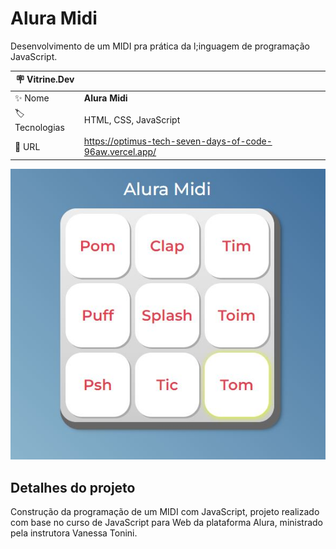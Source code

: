 # Alura Midi
Desenvolvimento de um MIDI pra prática da l;inguagem de programação JavaScript.

| :placard: Vitrine.Dev |     |
| -------------  | --- |
| :sparkles: Nome        | **Alura Midi**
| :label: Tecnologias | HTML, CSS, JavaScript
| :rocket: URL         | https://optimus-tech-seven-days-of-code-96aw.vercel.app/

<!-- Inserir imagem com a #vitrinedev ao final do link -->
![capa portfolio](https://github.com/ArthurRodrigoM/Alura-Midi/blob/main/Alura%20Midi.JPG#vitrinedev)

## Detalhes do projeto

Construção da programação de um MIDI com JavaScript, projeto realizado com base no curso de JavaScript para Web da plataforma Alura, ministrado pela instrutora Vanessa Tonini.

